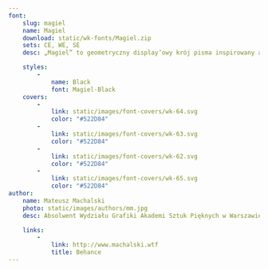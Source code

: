 ```yaml
---
font:
    slug: magiel
    name: Magiel
    download: static/wk-fonts/Magiel.zip
    sets: CE, WE, SE
    desc: „Magiel” to geometryczny display’owy krój pisma inspirowany amatorskim napisami z czasów PRL-u. Projekty liter zawierają w sobie różnorodne „błędy” pochodzące z szyldów, tabliczek i plakatów, które powstały w okresie 1945-1989 w Warszawie.

    styles:
        -
            name: Black
            font: Magiel-Black
    covers:
        -
            link: static/images/font-covers/wk-64.svg
            color: "#522D84"
        -
            link: static/images/font-covers/wk-63.svg
            color: "#522D84"
        -
            link: static/images/font-covers/wk-62.svg
            color: "#522D84"
        -
            link: static/images/font-covers/wk-65.svg
            color: "#522D84"
author:
    name: Mateusz Machalski
    photo: static/images/authors/mm.jpg
    desc: Absolwent Wydziału Grafiki Akademi Sztuk Pięknych w Warszawie. Zajmuje się projektowaniem identyfikacji wizualnych oraz krojów pism. Autor m.in. identyfikacji wizualnej Nagrody Solidarności im. Lecha Wałęsy oraz projektu rodziny 42 odmian krojów pism dla korporacji Tupperware. Dyrektor artystyczny magazynu „Warsawholic”.

    links:
        -
            link: http://www.machalski.wtf
            title: Behance
---
```


